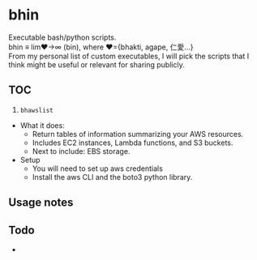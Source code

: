 # bhin
Executable bash/python scripts.      
bhin ≡ lim❤→∞ (bin), where ❤={bhakti, agape, 仁愛…}    
From my personal list of custom executables, I will pick the scripts that I think might be useful or relevant for sharing publicly.   

## TOC
1. `bhawslist`
  - What it does:
    - Return tables of information summarizing your AWS resources.
    - Includes EC2 instances, Lambda functions, and S3 buckets.
    - Next to include: EBS storage.
  - Setup
    - You will need to set up aws credentials
    - Install the aws CLI and the boto3 python library.

## Usage notes


## Todo
- 
